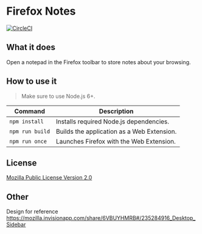 # Firefox Notes

[![CircleCI](https://circleci.com/gh/mozilla/notes.svg?style=svg)](https://circleci.com/gh/mozilla/notes)

## What it does

Open a notepad in the Firefox toolbar to store notes about your browsing.


## How to use it

> Make sure to use Node.js 6+.

| Command | Description |
|---------|-------------|
| `npm install`   | Installs required Node.js dependencies.
| `npm run build` | Builds the application as a Web Extension.
| `npm run once`  | Launches Firefox with the Web Extension.

## License

[Mozilla Public License Version 2.0](LICENSE)


## Other

Design for reference https://mozilla.invisionapp.com/share/6VBUYHMRB#/235284916_Desktop_Sidebar
